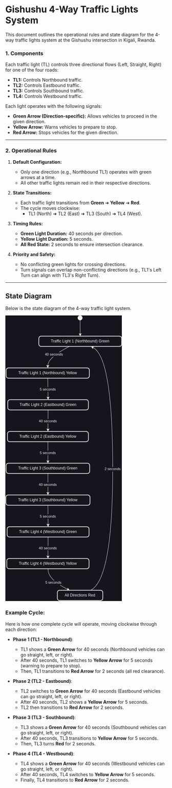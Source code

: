 # Gishushu 4-Way Traffic Lights System

This document outlines the operational rules and state diagram for the 4-way traffic lights system at the Gishushu intersection in Kigali, Rwanda.

### 1. Components

Each traffic light (TL) controls three directional flows (Left, Straight, Right) for one of the four roads:

- **TL1:** Controls Northbound traffic.
- **TL2:** Controls Eastbound traffic.
- **TL3:** Controls Southbound traffic.
- **TL4:** Controls Westbound traffic.

Each light operates with the following signals:

- **Green Arrow (Direction-specific):** Allows vehicles to proceed in the given direction.
- **Yellow Arrow:** Warns vehicles to prepare to stop.
- **Red Arrow:** Stops vehicles for the given direction.

---

### 2. Operational Rules

1. **Default Configuration:**

   - Only one direction (e.g., Northbound TL1) operates with green arrows at a time.
   - All other traffic lights remain red in their respective directions.

2. **State Transitions:**

   - Each traffic light transitions from **Green** ➔ **Yellow** ➔ **Red**.
   - The cycle moves clockwise:
     - TL1 (North) ➔ TL2 (East) ➔ TL3 (South) ➔ TL4 (West).

3. **Timing Rules:**

   - **Green Light Duration:** 40 seconds per direction.
   - **Yellow Light Duration:** 5 seconds.
   - **All Red State:** 2 seconds to ensure intersection clearance.

4. **Priority and Safety:**
   - No conflicting green lights for crossing directions.
   - Turn signals can overlap non-conflicting directions (e.g., TL1's Left Turn can align with TL3's Right Turn).

---

## State Diagram

Below is the state diagram of the 4-way traffic light system.

![State Diagram for Gishushu Traffic Lights System](trafficState.jpg)

### Example Cycle:

Here is how one complete cycle will operate, moving clockwise through each direction:

- **Phase 1 (TL1 - Northbound)**:
    - TL1 shows a **Green Arrow** for 40 seconds (Northbound vehicles can go straight, left, or right).
    - After 40 seconds, TL1 switches to **Yellow Arrow** for 5 seconds (warning to prepare to stop).
    - Then, TL1 transitions to **Red Arrow** for 2 seconds (all red clearance).

- **Phase 2 (TL2 - Eastbound)**:
    - TL2 switches to **Green Arrow** for 40 seconds (Eastbound vehicles can go straight, left, or right).
    - After 40 seconds, TL2 shows a **Yellow Arrow** for 5 seconds.
    - TL2 then transitions to **Red Arrow** for 2 seconds.

- **Phase 3 (TL3 - Southbound)**:
    - TL3 shows a **Green Arrow** for 40 seconds (Southbound vehicles can go straight, left, or right).
    - After 40 seconds, TL3 transitions to **Yellow Arrow** for 5 seconds.
    - Then, TL3 turns **Red** for 2 seconds.

- **Phase 4 (TL4 - Westbound)**:
    - TL4 shows a **Green Arrow** for 40 seconds (Westbound vehicles can go straight, left, or right).
    - After 40 seconds, TL4 switches to **Yellow Arrow** for 5 seconds.
    - Finally, TL4 transitions to **Red Arrow** for 2 seconds.
